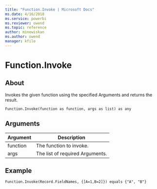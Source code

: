 ```yaml
---
title: "Function.Invoke | Microsoft Docs"
ms.date: 4/16/2018
ms.service: powerbi
ms.reviewer: owend
ms.topic: reference
author: minewiskan
ms.author: owend
manager: kfile
---
```

# Function.Invoke

  
## About  
Invokes the given function using the specified Arguments and returns the result.  
  
```  
Function.Invoke(function as function, args as list) as any  
```  
  
## Arguments  
  
|Argument|Description|  
|------------|---------------|  
|function|The function to invoke.|  
|args|The list of required Arguments.|  
  
## Example  
  
```  
Function.Invoke(Record.FieldNames, {[A=1,B=2]}) equals {"A", "B"}  
```  
